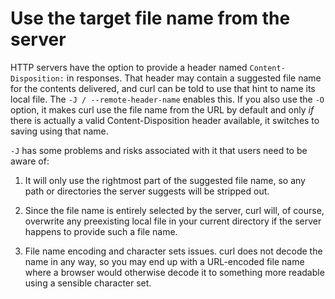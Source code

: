 # Use the target file name from the server

HTTP servers have the option to provide a header named `Content-Disposition:`
in responses. That header may contain a suggested file name for the contents
delivered, and curl can be told to use that hint to name its local file. The
`-J / --remote-header-name` enables this. If you also use the `-O` option,
it makes curl use the file name from the URL by default and only *if*
there is actually a valid Content-Disposition header available, it switches to
saving using that name.

`-J` has some problems and risks associated with it that users need to be
aware of:

1. It will only use the rightmost part of the suggested file name, so any path
or directories the server suggests will be stripped out.

2. Since the file name is entirely selected by the server, curl will, of
course, overwrite any preexisting local file in your current directory if the
server happens to provide such a file name.

3. File name encoding and character sets issues. curl does not decode the name
in any way, so you may end up with a URL-encoded file name where a browser
would otherwise decode it to something more readable using a sensible
character set.

